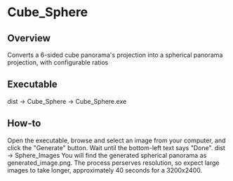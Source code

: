# Cube_Sphere
## Overview
 Converts a 6-sided cube panorama's projection into a spherical panorama projection, with configurable ratios

## Executable
dist -> Cube_Sphere -> Cube_Sphere.exe

## How-to
Open the executable, browse and select an image from your computer, and click the "Generate" button.
Wait until the bottom-left text says "Done".
dist -> Sphere_Images
You will find the generated spherical panorama as generated_image.png.
The process perserves resolution, so expect large images to take longer, approximately 40 seconds for a 3200x2400.
